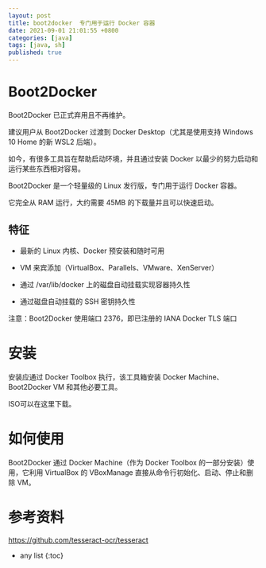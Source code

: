 ```yaml
---
layout: post
title: boot2docker  专门用于运行 Docker 容器
date: 2021-09-01 21:01:55 +0800
categories: [java]
tags: [java, sh]
published: true
---
```


# Boot2Docker 

Boot2Docker 已正式弃用且不再维护。 

建议用户从 Boot2Docker 过渡到 Docker Desktop（尤其是使用支持 Windows 10 Home 的新 WSL2 后端）。

如今，有很多工具旨在帮助启动环境，并且通过安装 Docker 以最少的努力启动和运行某些东西相对容易。

Boot2Docker 是一个轻量级的 Linux 发行版，专门用于运行 Docker 容器。 

它完全从 RAM 运行，大约需要 45MB 的下载量并且可以快速启动。

## 特征

- 最新的 Linux 内核、Docker 预安装和随时可用

- VM 来宾添加（VirtualBox、Parallels、VMware、XenServer）

- 通过 /var/lib/docker 上的磁盘自动挂载实现容器持久性

- 通过磁盘自动挂载的 SSH 密钥持久性

注意：Boot2Docker 使用端口 2376，即已注册的 IANA Docker TLS 端口

# 安装

安装应通过 Docker Toolbox 执行，该工具箱安装 Docker Machine、Boot2Docker VM 和其他必要工具。

ISO可以在这里下载。

# 如何使用

Boot2Docker 通过 Docker Machine（作为 Docker Toolbox 的一部分安装）使用，它利用 VirtualBox 的 VBoxManage 直接从命令行初始化、启动、停止和删除 VM。

# 参考资料

https://github.com/tesseract-ocr/tesseract

* any list
{:toc}